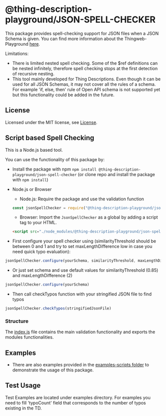 # @thing-description-playground/**JSON-SPELL-CHECKER**

This package provides spell-checking support for JSON files when a JSON Schema is given.
You can find more information about the Thingweb-Playground [here](https://github.com/thingweb/thingweb-playground).

Limitations:  

* There is limited nested spell checking. Some of the $ref definitions can be nested infinitely, therefore spell checking stops at the first detection of recursive nesting.
* This tool mainly developed for Thing Descriptions. Even though it can be used for all JSON Schemas, it may not cover all the rules of a schema. For example 'if, else, then' rule of Open API schema is not supported yet but this functionality could be added in the future. 

## License

Licensed under the MIT license, see [License](../../LICENSE.md).

## Script based Spell Checking

This is a Node.js based tool.

You can use the functionality of this package by:

* Install the package with npm `npm install @thing-description-playground/json-spell-checker` (or clone repo and install the package with `npm install`)
* Node.js or Browser
  * Node.js: Require the package and use the validation function

  ```javascript
  const jsonSpellChecker = require("@thing-description-playground/json-spell-checker")
  ```

  * Browser: Import the `JsonSpellChecker` as a global by adding a script tag to your HTML.

  ```html
  <script src="./node_modules/@thing-description-playground/json-spell-checker/dist/web-bundle.min.js"></script>
  ```

* First configure your spell checker using (similarityThreshold should be between 0 and 1 and try to set maxLengthDifference low in case you need quick typo evaluation):
```javascript
jsonSpellChecker.configure(yourSchema, similarityThreshold, maxLengthDifference)
```
* Or just set schema and use default values for similarityThreshold (0.85) and maxLengthDifference (2) 
```javascript
jsonSpellChecker.configure(yourSchema)
```
* Then call checkTypos function with your stringified JSON file to find typos
```javascript
jsonSpellChecker.checkTypos(stringifiedJsonFile)
```

### Structure

The [index.js](./index.js) file contains the main validation functionality and exports the modules functionalities.  

## Examples

* There are also examples provided in the [examples-scripts folder](./examples/scripts/) to demonstrate the usage of this package. 

## Test Usage

Test Examples are located under examples directory. 
For examples you need to fill 'typoCount' field that corresponds to the number of typos existing in the TD.  